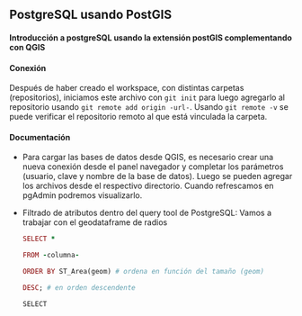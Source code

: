 ## PostgreSQL usando PostGIS
#### Introducción a postgreSQL usando la extensión postGIS complementando con QGIS

#### Conexión
Después de haber creado el workspace, con distintas carpetas (repositorios), iniciamos este archivo con ```git init``` para luego agregarlo al repositorio usando ```git remote add origin -url-```. Usando ```git remote -v``` se puede verificar el repositorio remoto al que está vinculada la carpeta.

#### Documentación
* Para cargar las bases de datos desde QGIS, es necesario crear una nueva conexión desde el panel navegador y completar los parámetros (usuario, clave y nombre de la base de datos). Luego se pueden agregar los archivos desde el respectivo directorio. Cuando refrescamos en pgAdmin podremos visualizarlo.

* Filtrado de atributos dentro del query tool de PostgreSQL:
Vamos a trabajar con el geodataframe de radios
    ```ruby
    SELECT *
    ```
    ```ruby
    FROM -columna-
    ```
    ```ruby
    ORDER BY ST_Area(geom) # ordena en función del tamaño (geom)
    ```
    ```ruby
    DESC; # en orden descendente
    ```

    ```SELECT```
    ```FROM 
